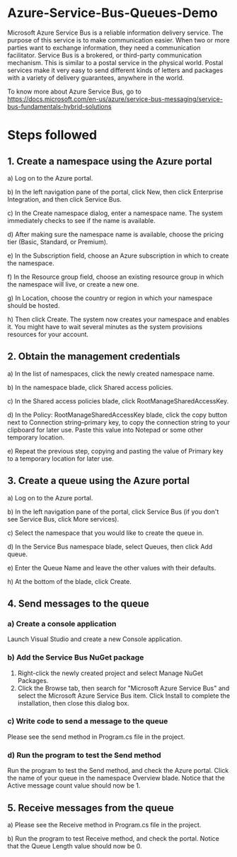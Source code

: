 # Azure-Service-Bus-Queues-Demo
Microsoft Azure Service Bus is a reliable information delivery service. The purpose of this service is to make communication easier. When two or more parties want to exchange information, they need a communication facilitator. Service Bus is a brokered, or third-party communication mechanism. This is similar to a postal service in the physical world. Postal services make it very easy to send different kinds of letters and packages with a variety of delivery guarantees, anywhere in the world.

To know more about Azure Service Bus, go to https://docs.microsoft.com/en-us/azure/service-bus-messaging/service-bus-fundamentals-hybrid-solutions
# Steps followed
## 1. Create a namespace using the Azure portal
a) Log on to the Azure portal.

b) In the left navigation pane of the portal, click New, then click Enterprise Integration, and then click Service Bus.

c) In the Create namespace dialog, enter a namespace name. The system immediately checks to see if the name is available.

d) After making sure the namespace name is available, choose the pricing tier (Basic, Standard, or Premium).

e) In the Subscription field, choose an Azure subscription in which to create the namespace.

f) In the Resource group field, choose an existing resource group in which the namespace will live, or create a new one.

g) In Location, choose the country or region in which your namespace should be hosted.

h) Then click Create. The system now creates your namespace and enables it. You might have to wait several minutes as the system provisions resources for your account.

## 2. Obtain the management credentials
a) In the list of namespaces, click the newly created namespace name.

b) In the namespace blade, click Shared access policies.

c) In the Shared access policies blade, click RootManageSharedAccessKey.

d) In the Policy: RootManageSharedAccessKey blade, click the copy button next to Connection string–primary key, to copy the connection string to your clipboard for later use. Paste this value into Notepad or some other temporary location.

e) Repeat the previous step, copying and pasting the value of Primary key to a temporary location for later use.

## 3. Create a queue using the Azure portal
a) Log on to the Azure portal.

b) In the left navigation pane of the portal, click Service Bus (if you don't see Service Bus, click More services).

c) Select the namespace that you would like to create the queue in.

d) In the Service Bus namespace blade, select Queues, then click Add queue.

e) Enter the Queue Name and leave the other values with their defaults.

h) At the bottom of the blade, click Create.

## 4. Send messages to the queue
### a) Create a console application
Launch Visual Studio and create a new Console application.

### b) Add the Service Bus NuGet package
1. Right-click the newly created project and select Manage NuGet Packages.
2. Click the Browse tab, then search for "Microsoft Azure Service Bus" and select the Microsoft Azure Service Bus item. Click Install to complete the installation, then close this dialog box.

### c) Write code to send a message to the queue
Please see the send method in Program.cs file in the project.

### d) Run the program to test the Send method
Run the program to test the Send method, and check the Azure portal. Click the name of your queue in the namespace Overview blade. Notice that the Active message count value should now be 1.

## 5. Receive messages from the queue
a) Please see the Receive method in Program.cs file in the project.

b) Run the program to test Receive method, and check the portal. Notice that the Queue Length value should now be 0.

